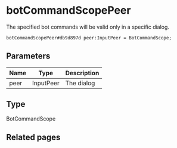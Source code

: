 # botCommandScopePeer
The specified bot commands will be valid only in a specific dialog.

```
botCommandScopePeer#db9d897d peer:InputPeer = BotCommandScope;
```

## Parameters
| Name | Type | Description |
| ---- | :----: | ----------- |
| peer | InputPeer | The dialog |


## Type
BotCommandScope

## Related pages
